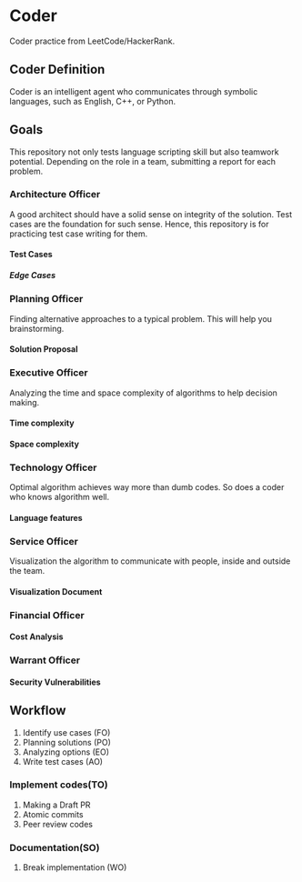 # Coder

Coder practice from LeetCode/HackerRank.

## Coder Definition

Coder is an intelligent agent who communicates through symbolic languages, such as English, C++, or Python.

## Goals

This repository not only tests language scripting skill but also teamwork potential. Depending on the role in a team, submitting a report for each problem.

### Architecture Officer

A good architect should have a solid sense on integrity of the solution.
Test cases are the foundation for such sense.
Hence, this repository is for practicing test case writing for them.

#### Test Cases

##### Edge Cases

### Planning Officer

Finding alternative approaches to a typical problem.
This will help you brainstorming.

#### Solution Proposal

### Executive Officer

Analyzing the time and space complexity of algorithms to help decision making.

#### Time complexity

#### Space complexity

### Technology Officer

Optimal algorithm achieves way more than dumb codes.
So does a coder who knows algorithm well.

#### Language features

### Service Officer

Visualization the algorithm to communicate with people, inside and outside the team.

#### Visualization Document

### Financial Officer

#### Cost Analysis

### Warrant Officer

#### Security Vulnerabilities

## Workflow
1. Identify use cases (FO)
1. Planning solutions (PO)
1. Analyzing options (EO)
1. Write test cases (AO)
### Implement codes(TO)
1. Making a Draft PR
1. Atomic commits
1. Peer review codes
### Documentation(SO)
1. Break implementation (WO)
